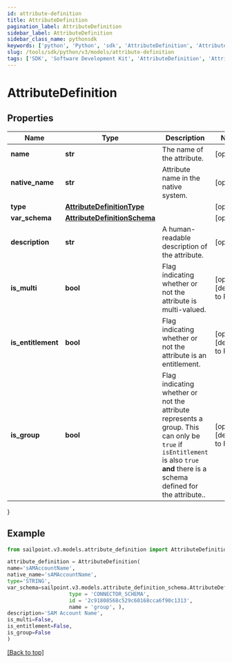 ```yaml
---
id: attribute-definition
title: AttributeDefinition
pagination_label: AttributeDefinition
sidebar_label: AttributeDefinition
sidebar_class_name: pythonsdk
keywords: ['python', 'Python', 'sdk', 'AttributeDefinition', 'AttributeDefinition'] 
slug: /tools/sdk/python/v3/models/attribute-definition
tags: ['SDK', 'Software Development Kit', 'AttributeDefinition', 'AttributeDefinition']
---
```


# AttributeDefinition


## Properties

Name | Type | Description | Notes
------------ | ------------- | ------------- | -------------
**name** | **str** | The name of the attribute. | [optional] 
**native_name** | **str** | Attribute name in the native system. | [optional] 
**type** | [**AttributeDefinitionType**](attribute-definition-type) |  | [optional] 
**var_schema** | [**AttributeDefinitionSchema**](attribute-definition-schema) |  | [optional] 
**description** | **str** | A human-readable description of the attribute. | [optional] 
**is_multi** | **bool** | Flag indicating whether or not the attribute is multi-valued. | [optional] [default to False]
**is_entitlement** | **bool** | Flag indicating whether or not the attribute is an entitlement. | [optional] [default to False]
**is_group** | **bool** | Flag indicating whether or not the attribute represents a group. This can only be `true` if `isEntitlement` is also `true` **and** there is a schema defined for the attribute..  | [optional] [default to False]
}

## Example

```python
from sailpoint.v3.models.attribute_definition import AttributeDefinition

attribute_definition = AttributeDefinition(
name='sAMAccountName',
native_name='sAMAccountName',
type='STRING',
var_schema=sailpoint.v3.models.attribute_definition_schema.AttributeDefinition_schema(
                    type = 'CONNECTOR_SCHEMA', 
                    id = '2c91808568c529c60168cca6f90c1313', 
                    name = 'group', ),
description='SAM Account Name',
is_multi=False,
is_entitlement=False,
is_group=False
)

```
[[Back to top]](#) 


